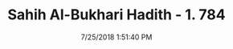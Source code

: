 ---
title        : "Sahih Al-Bukhari Hadith - 1. 784"
date         : 7/25/2018 1:51:40 PM
draft        : false
type         : "hadith"
layout       : "hadith"
BookCode     : "SHB"
VolumeNumber : "1"
HadithNumber : "784"
categories  :  ["Prayer Characteristics-Sitting between two prostrations"]
tags  :  ["Thabit"]
---